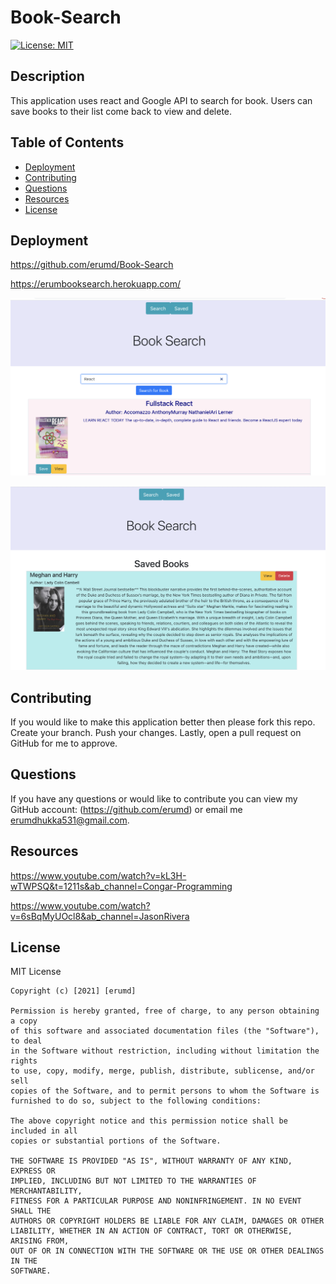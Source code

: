 # Book-Search

[![License: MIT](https://img.shields.io/badge/License-MIT-yellow.svg)](https://opensource.org/licenses/MIT)

## Description
This application uses react and Google API to search for book. Users can save books to their list come back to view and delete. 

## Table of Contents

- [Deployment](#deployment)
- [Contributing](#contributing)
- [Questions](#questions)
- [Resources](#resources)
- [License](#license)


## Deployment

https://github.com/erumd/Book-Search 

 https://erumbooksearch.herokuapp.com/ 


![Screenshot](./images/webpage1.png)

![Screenshot](./images/webpage2.png)

## Contributing

If you would like to make this application better then please fork this repo. Create your branch. Push your changes. Lastly, open a pull request on GitHub for me to approve.

## Questions

If you have any questions or would like to contribute you can view my GitHub account:
(https://github.com/erumd)
or email me erumdhukka531@gmail.com.

## Resources

https://www.youtube.com/watch?v=kL3H-wTWPSQ&t=1211s&ab_channel=Congar-Programming

https://www.youtube.com/watch?v=6sBqMyUOcl8&ab_channel=JasonRivera


## License

MIT License

    Copyright (c) [2021] [erumd]

    Permission is hereby granted, free of charge, to any person obtaining a copy
    of this software and associated documentation files (the "Software"), to deal
    in the Software without restriction, including without limitation the rights
    to use, copy, modify, merge, publish, distribute, sublicense, and/or sell
    copies of the Software, and to permit persons to whom the Software is
    furnished to do so, subject to the following conditions:

    The above copyright notice and this permission notice shall be included in all
    copies or substantial portions of the Software.

    THE SOFTWARE IS PROVIDED "AS IS", WITHOUT WARRANTY OF ANY KIND, EXPRESS OR
    IMPLIED, INCLUDING BUT NOT LIMITED TO THE WARRANTIES OF MERCHANTABILITY,
    FITNESS FOR A PARTICULAR PURPOSE AND NONINFRINGEMENT. IN NO EVENT SHALL THE
    AUTHORS OR COPYRIGHT HOLDERS BE LIABLE FOR ANY CLAIM, DAMAGES OR OTHER
    LIABILITY, WHETHER IN AN ACTION OF CONTRACT, TORT OR OTHERWISE, ARISING FROM,
    OUT OF OR IN CONNECTION WITH THE SOFTWARE OR THE USE OR OTHER DEALINGS IN THE
    SOFTWARE.
